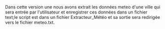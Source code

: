 Dans cette version une nous avons extrait les données meteo d'une ville qui sera entrée par l'utilisateur et enregistrer ces données dans un fichier text;le script est dans un fichier Extracteur_Météo et sa sortie sera redirigée vers le fichier meteo.txt.
